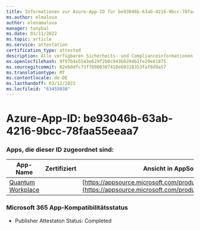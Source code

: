 ```yaml
---
title: Informationen zur Azure-App-ID für be93046b-63ab-4216-9bcc-78faa55eeaa7
ms.author: elmalova
author: elenamalova
manager: tonybal
ms.date: 03/11/2022
ms.topic: article
ms.service: attestation
certification_type: attested
description: Alle verfügbaren Sicherheits- und Complianceinformationen für be93046b-63ab-4216-9bcc-78faa55eeaa7.
ms.openlocfilehash: 9f97b4e5543e629f2b0c943b0294b1fe29e81875
ms.sourcegitcommit: 62e60dfc73f78900307418e60318353faf8d9a57
ms.translationtype: MT
ms.contentlocale: de-DE
ms.lasthandoff: 03/12/2022
ms.locfileid: "63455038"
---
```

# <a name="azure-app-id-be93046b-63ab-4216-9bcc-78faa55eeaa7"></a>Azure-App-ID: be93046b-63ab-4216-9bcc-78faa55eeaa7


### <a name="apps-associated-with-this-id"></a>Apps, die dieser ID zugeordnet sind:
| **App-Name** | **Zertifiziert** | **Ansicht in AppSource** |
|--------------|---------------|-----------------------|
| [Quantum Workplace](../forward/WA104381747) |  | [https://appsource.microsoft.com/product/office/WA104381747](https://appsource.microsoft.com/product/office/WA104381747) |

### <a name="microsoft-365-app-compliance-status"></a>Microsoft 365 App-Kompatibilitätsstatus
- Publisher Attestaton Status: Completed
